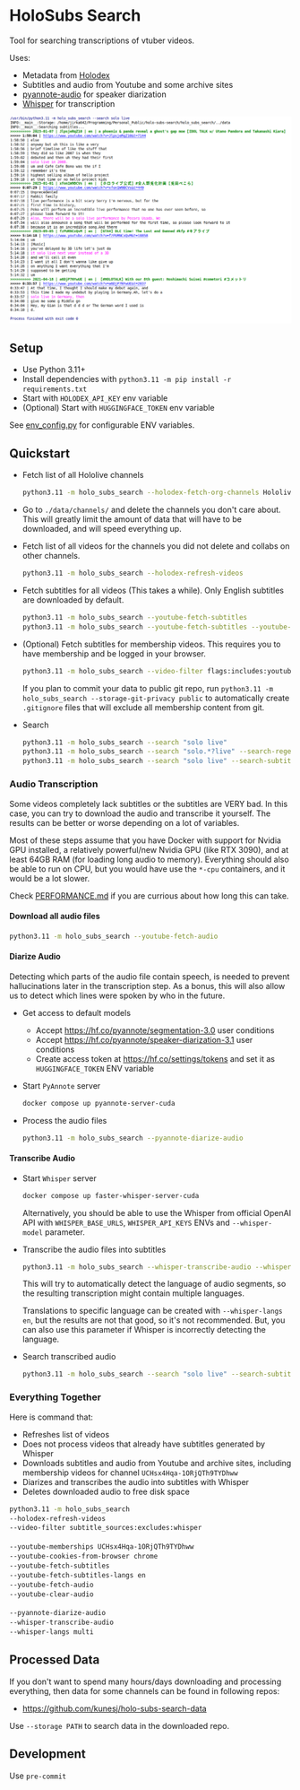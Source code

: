 # HoloSubs Search

Tool for searching transcriptions of vtuber videos.

Uses:
- Metadata from [Holodex](https://holodex.net)
- Subtitles and audio from Youtube and some archive sites
- [pyannote-audio](https://github.com/pyannote/pyannote-audio) for speaker diarization
- [Whisper](https://github.com/fedirz/faster-whisper-server) for transcription

![example.png](./example.png)


## Setup

- Use Python 3.11+
- Install dependencies with `python3.11 -m pip install -r requirements.txt`
- Start with `HOLODEX_API_KEY` env variable
- (Optional) Start with `HUGGINGFACE_TOKEN` env variable

See [env_config.py](./holo_subs_search/env_config.py) for configurable ENV variables. 


## Quickstart

- Fetch list of all Hololive channels

    ```bash
    python3.11 -m holo_subs_search --holodex-fetch-org-channels Hololive
    ```


- Go to `./data/channels/` and delete the channels you don't care about. This will greatly limit the amount of data that will have to be downloaded, and will speed everything up.


- Fetch list of all videos for the channels you did not delete and collabs on other channels.

    ```bash
    python3.11 -m holo_subs_search --holodex-refresh-videos
    ```


- Fetch subtitles for all videos (This takes a while). Only English subtitles are downloaded by default.

    ```bash
    python3.11 -m holo_subs_search --youtube-fetch-subtitles
    python3.11 -m holo_subs_search --youtube-fetch-subtitles --youtube-fetch-subtitles-langs en jp id
    ```


- (Optional) Fetch subtitles for membership videos. This requires you to have membership and be logged in your browser.

    ```bash
    python3.11 -m holo_subs_search --video-filter flags:includes:youtube-membership --youtube-fetch-subtitles --youtube-memberships UCHsx4Hqa-1ORjQTh9TYDhww --youtube-cookies-from-browser chrome
    ```

  If you plan to commit your data to public git repo, run `python3.11 -m holo_subs_search --storage-git-privacy public` to automatically create `.gitignore` files that will exclude all membership content from git.


- Search

    ```bash
    python3.11 -m holo_subs_search --search "solo live"
    python3.11 -m holo_subs_search --search "solo.*?live" --search-regex
    python3.11 -m holo_subs_search --search "solo live" --search-subtitle-filter source:eq:youtube langs:includes:en
    ```


### Audio Transcription

Some videos completely lack subtitles or the subtitles are VERY bad. In this case, you can try to download the audio and transcribe it yourself. The results can be better or worse depending on a lot of variables.

Most of these steps assume that you have Docker with support for Nvidia GPU installed, a relatively powerful/new Nvidia GPU (like RTX 3090), and at least 64GB RAM (for loading long audio to memory). 
Everything should also be able to run on CPU, but you would have use the `*-cpu` containers, and it would be a lot slower.

Check [PERFORMANCE.md](./PERFORMANCE.md) if you are currious about how long this can take.

#### Download all audio files

```bash
python3.11 -m holo_subs_search --youtube-fetch-audio
```

#### Diarize Audio

Detecting which parts of the audio file contain speech, is needed to prevent hallucinations later in the transcription step. As a bonus, this will also allow us to detect which lines were spoken by who in the future.

- Get access to default models
    - Accept https://hf.co/pyannote/segmentation-3.0 user conditions
    - Accept https://hf.co/pyannote/speaker-diarization-3.1 user conditions
    - Create access token at https://hf.co/settings/tokens and set it as `HUGGINGFACE_TOKEN` ENV variable


- Start `PyAnnote` server
    ```bash
    docker compose up pyannote-server-cuda
    ```


- Process the audio files
    ```bash
    python3.11 -m holo_subs_search --pyannote-diarize-audio
    ```


#### Transcribe Audio

- Start `Whisper` server
    ```bash
    docker compose up faster-whisper-server-cuda
    ```
    
    Alternatively, you should be able to use the Whisper from official OpenAI API with `WHISPER_BASE_URLS`, `WHISPER_API_KEYS` ENVs and `--whisper-model` parameter.


- Transcribe the audio files into subtitles
    ```bash
    python3.11 -m holo_subs_search --whisper-transcribe-audio --whisper-langs multi
    ```
  
    This will try to automatically detect the language of audio segments, so the resulting transcription might contain multiple languages.  
    
    Translations to specific language can be created with `--whisper-langs en`, but the results are not that good, so it's not recommended. But, you can also use this parameter if Whisper is incorrectly detecting the language.


- Search transcribed audio
    ```bash
    python3.11 -m holo_subs_search --search "solo live" --search-subtitle-filter source:eq:whisper
    ```


### Everything Together

Here is command that:
- Refreshes list of videos
- Does not process videos that already have subtitles generated by Whisper
- Downloads subtitles and audio from Youtube and archive sites, including membership videos for channel `UCHsx4Hqa-1ORjQTh9TYDhww`
- Diarizes and transcribes the audio into subtitles with Whisper
- Deletes downloaded audio to free disk space

```bash
python3.11 -m holo_subs_search 
--holodex-refresh-videos
--video-filter subtitle_sources:excludes:whisper

--youtube-memberships UCHsx4Hqa-1ORjQTh9TYDhww
--youtube-cookies-from-browser chrome
--youtube-fetch-subtitles
--youtube-fetch-subtitles-langs en
--youtube-fetch-audio
--youtube-clear-audio

--pyannote-diarize-audio
--whisper-transcribe-audio
--whisper-langs multi
```


## Processed Data

If you don't want to spend many hours/days downloading and processing everything, then data for some channels can be found in following repos:

- https://github.com/kunesj/holo-subs-search-data

Use `--storage PATH` to search data in the downloaded repo.


## Development

Use `pre-commit`
